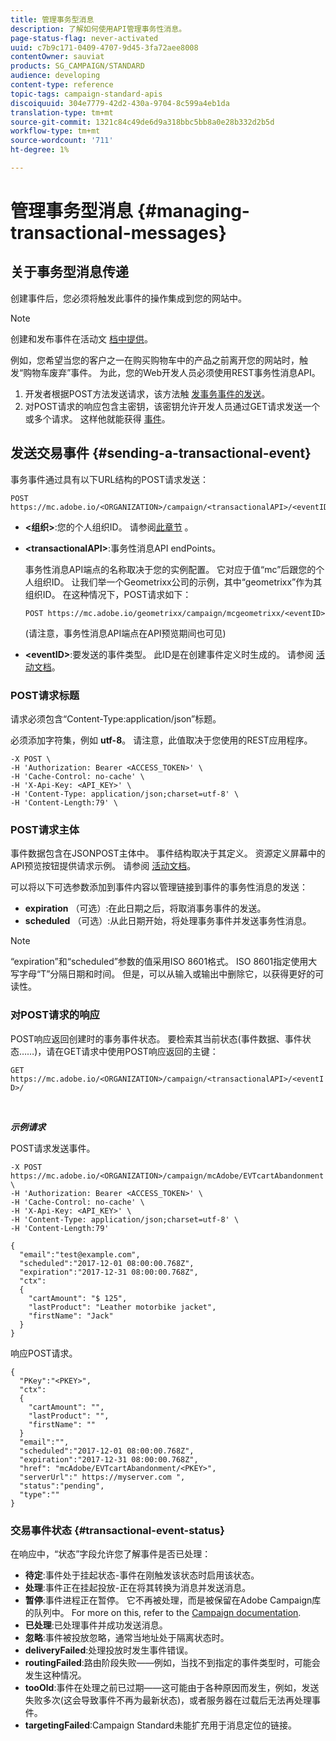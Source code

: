 ```yaml
---
title: 管理事务型消息
description: 了解如何使用API管理事务性消息。
page-status-flag: never-activated
uuid: c7b9c171-0409-4707-9d45-3fa72aee8008
contentOwner: sauviat
products: SG_CAMPAIGN/STANDARD
audience: developing
content-type: reference
topic-tags: campaign-standard-apis
discoiquuid: 304e7779-42d2-430a-9704-8c599a4eb1da
translation-type: tm+mt
source-git-commit: 1321c84c49de6d9a318bbc5bb8a0e28b332d2b5d
workflow-type: tm+mt
source-wordcount: '711'
ht-degree: 1%

---
```



# 管理事务型消息 {#managing-transactional-messages}

## 关于事务型消息传递

创建事件后，您必须将触发此事件的操作集成到您的网站中。

>[!NOTE]
>
>创建和发布事件在活动文 [档中提供](https://helpx.adobe.com/campaign/standard/administration/using/configuring-transactional-messaging.html)。

例如，您希望当您的客户之一在购买购物车中的产品之前离开您的网站时，触发“购物车废弃”事件。 为此，您的Web开发人员必须使用REST事务性消息API。

1. 开发者根据POST方法发送请求，该方法触 [发事务事件的发送](#sending-a-transactional-event)。
1. 对POST请求的响应包含主密钥，该密钥允许开发人员通过GET请求发送一个或多个请求。 这样他就能获得 [事件](#transactional-event-status)。

## 发送交易事件 {#sending-a-transactional-event}

事务事件通过具有以下URL结构的POST请求发送：

```
POST https://mc.adobe.io/<ORGANIZATION>/campaign/<transactionalAPI>/<eventID>
```

* **&lt;组织>**:您的个人组织ID。 请参阅[此章节](../../api/using/must-read.md) 。

* **&lt;transactionalAPI>**:事务性消息API endPoints。

   事务性消息API端点的名称取决于您的实例配置。 它对应于值“mc”后跟您的个人组织ID。 让我们举一个Geometrixx公司的示例，其中“geometrixx”作为其组织ID。 在这种情况下，POST请求如下：

   `POST https://mc.adobe.io/geometrixx/campaign/mcgeometrixx/<eventID>`

   (请注意，事务性消息API端点在API预览期间也可见)

* **&lt;eventID>**:要发送的事件类型。 此ID是在创建事件定义时生成的。 请参阅 [活动文档](https://helpx.adobe.com/campaign/standard/administration/using/configuring-transactional-messaging.html)。

### POST请求标题

请求必须包含“Content-Type:application/json”标题。

必须添加字符集，例如 **utf-8**。 请注意，此值取决于您使用的REST应用程序。

```
-X POST \
-H 'Authorization: Bearer <ACCESS_TOKEN>' \
-H 'Cache-Control: no-cache' \
-H 'X-Api-Key: <API_KEY>' \
-H 'Content-Type: application/json;charset=utf-8' \
-H 'Content-Length:79' \
```

### POST请求主体

事件数据包含在JSONPOST主体中。 事件结构取决于其定义。 资源定义屏幕中的API预览按钮提供请求示例。 请参阅 [活动文档](https://helpx.adobe.com/campaign/standard/administration/using/configuring-transactional-messaging.html)。

可以将以下可选参数添加到事件内容以管理链接到事件的事务性消息的发送：

* **expiration** （可选）:在此日期之后，将取消事务事件的发送。
* **scheduled** （可选）:从此日期开始，将处理事务事件并发送事务性消息。

>[!NOTE]
>
>“expiration”和“scheduled”参数的值采用ISO 8601格式。 ISO 8601指定使用大写字母“T”分隔日期和时间。 但是，可以从输入或输出中删除它，以获得更好的可读性。

### 对POST请求的响应

POST响应返回创建时的事务事件状态。 要检索其当前状态(事件数据、事件状态……)，请在GET请求中使用POST响应返回的主键：

`GET https://mc.adobe.io/<ORGANIZATION>/campaign/<transactionalAPI>/<eventID>/`

<br/>

***示例请求***

POST请求发送事件。

```
-X POST https://mc.adobe.io/<ORGANIZATION>/campaign/mcAdobe/EVTcartAbandonment \
-H 'Authorization: Bearer <ACCESS_TOKEN>' \
-H 'Cache-Control: no-cache' \
-H 'X-Api-Key: <API_KEY>' \
-H 'Content-Type: application/json;charset=utf-8' \
-H 'Content-Length:79'

{
  "email":"test@example.com",
  "scheduled":"2017-12-01 08:00:00.768Z",
  "expiration":"2017-12-31 08:00:00.768Z",
  "ctx":
  {
    "cartAmount": "$ 125",
    "lastProduct": "Leather motorbike jacket",
    "firstName": "Jack"
  }
}
```

响应POST请求。

```
{
  "PKey":"<PKEY>",
  "ctx":
  {
    "cartAmount": "",
    "lastProduct": "",
    "firstName": ""
  }
  "email":"",
  "scheduled":"2017-12-01 08:00:00.768Z",
  "expiration":"2017-12-31 08:00:00.768Z",
  "href": "mcAdobe/EVTcartAbandonment/<PKEY>",
  "serverUrl":" https://myserver.com ",
  "status":"pending",
  "type":""
}
```

### 交易事件状态 {#transactional-event-status}

在响应中，“状态”字段允许您了解事件是否已处理：

* **待定**:事件处于挂起状态-事件在刚触发该状态时启用该状态。
* **处理**:事件正在挂起投放-正在将其转换为消息并发送消息。
* **暂停**:事件进程正在暂停。 它不再被处理，而是被保留在Adobe Campaign库的队列中。 For more on this, refer to the [Campaign documentation](https://helpx.adobe.com/campaign/standard/channels/using/event-transactional-messages.html#unpublishing-a-transactional-message).
* **已处理**:已处理事件并成功发送消息。
* **忽略**:事件被投放忽略，通常当地址处于隔离状态时。
* **deliveryFailed**:处理投放时发生事件错误。
* **routingFailed**:路由阶段失败——例如，当找不到指定的事件类型时，可能会发生这种情况。
* **tooOld**:事件在处理之前已过期——这可能由于各种原因而发生，例如，发送失败多次(这会导致事件不再为最新状态)，或者服务器在过载后无法再处理事件。
* **targetingFailed**:Campaign Standard未能扩充用于消息定位的链接。
